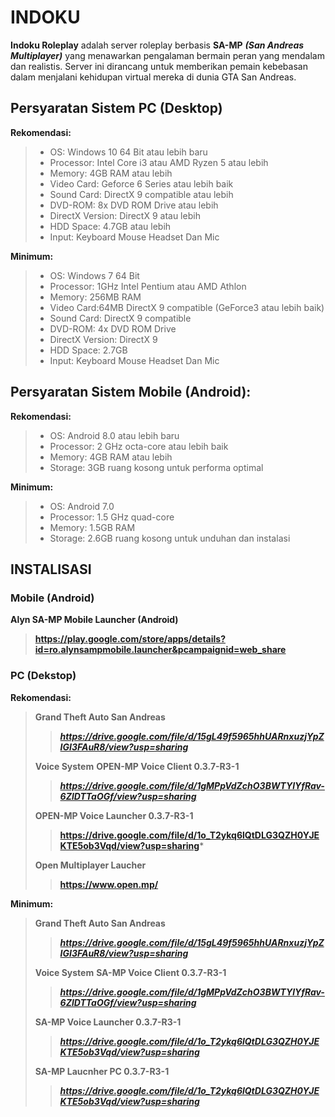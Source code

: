 # INDOKU

**Indoku Roleplay** adalah server roleplay berbasis **SA-MP** ***(San Andreas Multiplayer)*** yang menawarkan pengalaman bermain peran yang mendalam dan realistis. Server ini dirancang untuk memberikan pemain kebebasan dalam menjalani kehidupan virtual mereka di dunia GTA San Andreas.

## Persyaratan Sistem PC (Desktop)
**Rekomendasi:**
> - OS: Windows 10 64 Bit atau lebih baru
> - Processor: Intel Core i3 atau AMD Ryzen 5 atau lebih
> - Memory: 4GB RAM atau lebih
> - Video Card: Geforce 6 Series atau lebih baik
> - Sound Card: DirectX 9 compatible atau lebih
> - DVD-ROM: 8x DVD ROM Drive atau lebih
> - DirectX Version: DirectX 9 atau lebih
> - HDD Space: 4.7GB atau lebih
> - Input: Keyboard Mouse Headset Dan Mic

**Minimum:**
> - OS: Windows 7 64 Bit
> - Processor: 1GHz Intel Pentium atau AMD Athlon
> - Memory: 256MB RAM
> - Video Card:64MB DirectX 9 compatible (GeForce3 atau lebih baik) 
> - Sound Card: DirectX 9 compatible
> - DVD-ROM: 4x DVD ROM Drive
> - DirectX Version: DirectX 9
> - HDD Space: 2.7GB
> - Input: Keyboard Mouse Headset Dan Mic

## Persyaratan Sistem Mobile (Android):
**Rekomendasi:**
> - OS: Android 8.0 atau lebih baru
> - Processor: 2 GHz octa-core atau lebih baik
> - Memory: 4GB RAM atau lebih
> - Storage: 3GB ruang kosong untuk performa optimal

**Minimum:**
> - OS: Android 7.0
> - Processor: 1.5 GHz quad-core
> - Memory: 1.5GB RAM
> - Storage: 2.6GB ruang kosong untuk unduhan dan instalasi

## INSTALISASI
### Mobile (Android)

**Alyn SA-MP Mobile Launcher (Android)**
> **https://play.google.com/store/apps/details?id=ro.alynsampmobile.launcher&pcampaignid=web_share**

### PC (Dekstop)

**Rekomendasi:**
>  **Grand Theft Auto San Andreas**
>  > ***https://drive.google.com/file/d/15gL49f5965hhUARnxuzjYpZIGI3FAuR8/view?usp=sharing***
>  
>  **Voice System**
>  **OPEN-MP Voice Client 0.3.7-R3-1**
>  > ***https://drive.google.com/file/d/1gMPpVdZchO3BWTYlYfRav-6ZlDTTaOGf/view?usp=sharing***
>  
>  **OPEN-MP Voice Launcher 0.3.7-R3-1**
>  > **https://drive.google.com/file/d/1o_T2ykq6lQtDLG3QZH0YJEKTE5ob3Vqd/view?usp=sharing***
>
>  **Open Multiplayer Laucher**
>  > **https://www.open.mp/**

**Minimum:**
>  **Grand Theft Auto San Andreas**
>  > ***https://drive.google.com/file/d/15gL49f5965hhUARnxuzjYpZIGI3FAuR8/view?usp=sharing***
>  
>  **Voice System**
>  **SA-MP Voice Client 0.3.7-R3-1**
>  > ***https://drive.google.com/file/d/1gMPpVdZchO3BWTYlYfRav-6ZlDTTaOGf/view?usp=sharing***
>  
>  **SA-MP Voice Launcher 0.3.7-R3-1**
>  > ***https://drive.google.com/file/d/1o_T2ykq6lQtDLG3QZH0YJEKTE5ob3Vqd/view?usp=sharing***
>
>  **SA-MP Laucnher PC 0.3.7-R3-1**
>  > ***https://drive.google.com/file/d/1o_T2ykq6lQtDLG3QZH0YJEKTE5ob3Vqd/view?usp=sharing***
